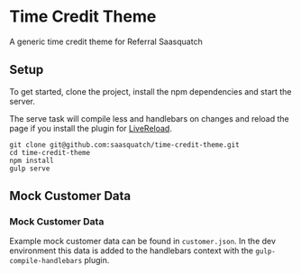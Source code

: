 Time Credit Theme
=================

A generic time credit theme for Referral Saasquatch


Setup
-----

To get started, clone the project, install the npm dependencies and start the server.

The serve task will compile less and handlebars on changes and reload the page if you install the plugin for  [LiveReload](http://livereload.com/).

```
git clone git@github.com:saasquatch/time-credit-theme.git
cd time-credit-theme
npm install
gulp serve
```

Mock Customer Data
------------------

### Mock Customer Data

Example mock customer data can be found in `customer.json`.  In the dev environment this data is added to the handlebars context with the `gulp-compile-handlebars` plugin.
